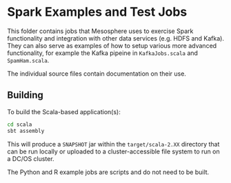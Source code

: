 # Spark Examples and Test Jobs
This folder contains jobs that Mesosphere uses to exercise Spark functionality and integration with other data services (e.g. HDFS and Kafka). They can also serve as examples of how to setup various more advanced functionality, for example the Kafka pipeine in `KafkaJobs.scala` and `SpamHam.scala`. 

The individual source files contain documentation on their use.

## Building
To build the Scala-based application(s): 
```bash
cd scala
sbt assembly
```
This will produce a `SNAPSHOT` jar within the `target/scala-2.XX` directory that can be run locally or uploaded to a cluster-accessible file system to run on a DC/OS cluster. 

The Python and R example jobs are scripts and do not need to be built. 